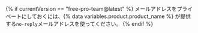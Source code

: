 {% if currentVersion == "free-pro-team@latest" %}
メールアドレスをプライベートにしておくには、{% data variables.product.product_name %} が提供する`no-reply`メールアドレスを使ってください。
{% endif %}
